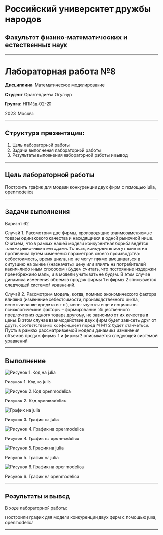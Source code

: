 # Российский университет дружбы народов

## Факультет физико-математических и естественных наук
***
# Лабораторная работа №8

**Дисциплина:** Математическое моделирование

**Студент** Оразгелдиева Огулнур

**Группа:** НПИбд-02-20

2023, Москва

***

## Структура презентации:

1. Цель лабораторной работы
2. Задачи выполнения лабораторной работы
3. Результаты выполнения лабораторной работы и вывод

***



## Цель лабораторной работы

Построить график для модели конкуренции двух фирм с помощью julia, openmodelica
***

## Задачи выполнения

Вариант 62

Случай 1. Рассмотрим две фирмы, производящие взаимозаменяемые товары 
одинакового качества и находящиеся в одной рыночной нише. Считаем, что в рамках 
нашей модели конкурентная борьба ведётся только рыночными методами. То есть, 
конкуренты могут влиять на противника путем изменения параметров своего производства: себестоимость, время цикла, но не могут прямо вмешиваться в 
ситуацию на рынке («назначать» цену или влиять на потребителей каким-либо иным 
способом.) Будем считать, что постоянные издержки пренебрежимо малы, и в 
модели учитывать не будем. В этом случае динамика изменения объемов продаж 
фирмы 1 и фирмы 2 описывается следующей системой уравнений.

Случай 2. Рассмотрим модель, когда, помимо экономического фактора
влияния (изменение себестоимости, производственного цикла, использование 
кредита и т.п.), используются еще и социально-психологические факторы –
формирование общественного предпочтения одного товара другому, не зависимо от 
их качества и цены. В этом случае взаимодействие двух фирм будет зависеть друг 
от друга, соответственно коэффициент перед 
M M1 2
будет отличаться. Пусть в 
рамках рассматриваемой модели динамика изменения объемов продаж фирмы 1 и 
фирмы 2 описывается следующей системой уравнений



***
## Выполнение

![Рисунок 1. Код на julia](https://i.imgur.com/KyrY4CD.png)



Рисунок 1. Код на julia 

![Рисунок 2. Код openmodelica](https://i.imgur.com/xz99UU7.png)

Рисунок 2. Код openmodelica 

![График на julia](https://i.imgur.com/6TLEgH4.png)

Рисунок 3. График на julia

![Рисунок 4. График на openmodelica](https://i.imgur.com/Nx09J4o.png)

Рисунок 4. График на openmodelica

![Рисунок 5. График на julia](https://i.imgur.com/yBElzma.png)

Рисунок 5. График на julia

![Рисунок 6. График на openmodelica](https://i.imgur.com/jjqFldS.png)

Рисунок 6. График на openmodelica

***

## Результаты и вывод

В ходе лабораторной работы: 

Построили график для модели конкуренции двух фирм с помощью julia, openmodelica

***


